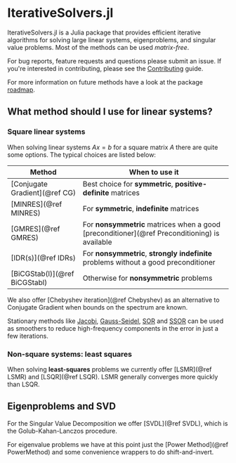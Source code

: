 # IterativeSolvers.jl

IterativeSolvers.jl is a Julia package that provides efficient iterative algorithms for solving large linear systems, eigenproblems, and singular value problems. Most of the methods can be used *matrix-free*.

For bug reports, feature requests and questions please submit an issue. If you're interested in contributing, please see the [Contributing](@ref) guide.

For more information on future methods have a look at the package [roadmap](https://github.com/JuliaLang/IterativeSolvers.jl/issues/1).

## What method should I use for linear systems?

### Square linear systems

When solving linear systems $Ax = b$ for a square matrix $A$ there are quite some options. The typical choices are listed below:

| Method              | When to use it                                                           |
|---------------------|--------------------------------------------------------------------------|
| [Conjugate Gradient](@ref CG) | Best choice for **symmetric**, **positive-definite** matrices |
| [MINRES](@ref MINRES) | For **symmetric**, **indefinite** matrices |
| [GMRES](@ref GMRES) | For **nonsymmetric** matrices when a good [preconditioner](@ref Preconditioning) is available |
| [IDR(s)](@ref IDRs) | For **nonsymmetric**, **strongly indefinite** problems without a good preconditioner |
| [BiCGStab(l)](@ref BiCGStabl) | Otherwise for **nonsymmetric** problems |

We also offer [Chebyshev iteration](@ref Chebyshev) as an alternative to Conjugate Gradient when bounds on the spectrum are known.

Stationary methods like [Jacobi](@ref), [Gauss-Seidel](@ref), [SOR](@ref) and [SSOR](@ref) can be used as smoothers to reduce high-frequency components in the error in just a few iterations.

### Non-square systems: least squares

When solving **least-squares** problems we currently offer [LSMR](@ref LSMR) and [LSQR](@ref LSQR).
LSMR generally converges more quickly than LSQR.

## Eigenproblems and SVD

For the Singular Value Decomposition we offer [SVDL](@ref SVDL), which is the Golub-Kahan-Lanczos procedure.

For eigenvalue problems we have at this point just the [Power Method](@ref PowerMethod) and some convenience wrappers to do shift-and-invert.
